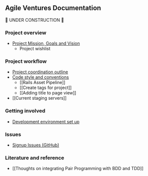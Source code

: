 ## Agile Ventures Documentation

:construction: UNDER CONSTRUCTION :construction:

### Project overview
* [Project Mission, Goals and Vision](mission_statement.md)
    * Project wishlist

### Project workflow
* [Project coordination outline](project_coordination_outline.md)
* [Code style and conventions](code_style_conventions.md)
    * [[Rails Asset Pipeline]]
    * [[Create tags for project]]
    * [[Adding title to page view]]
* [[Current staging servers]]


### Getting involved
* [Development environment set up](project_setup.md)

### Issues
* [Signup Issues (GitHub)](solutions_for_signup_issues.md)

### Literature and reference
* [[Thoughts on integrating Pair Programming with BDD and TDD]]
